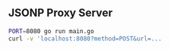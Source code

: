 ## JSONP Proxy Server

```bash
PORT=8080 go run main.go
curl -v 'localhost:8080?method=POST&url=...
```
